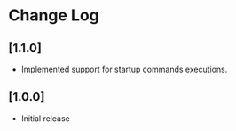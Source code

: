 # Change Log

## [1.1.0]

- Implemented support for startup commands executions.

## [1.0.0]

- Initial release
